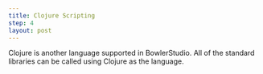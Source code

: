 ```yaml
---
title: Clojure Scripting
step: 4
layout: post
---
```


Clojure is another language supported in BowlerStudio. All of the standard libraries can be called using Clojure as the language.

<script src="https://gist.github.com/madhephaestus/94f0320d5b933a8c4f1d.js"></script>

